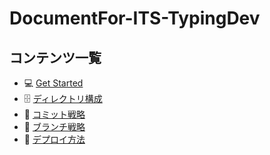 # DocumentFor-ITS-TypingDev

## コンテンツ一覧

- 💻 [Get Started](get-started.md)
- 🗄️ [ディレクトリ構成](directory-strategy.md)
- 📝 [コミット戦略](commit-strategy.md)
- 🌲 [ブランチ戦略](branch-strategy.md)
- 🚀 [デプロイ方法](how-to-deploy.md)
